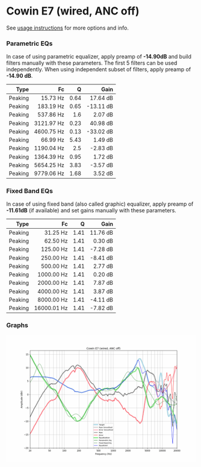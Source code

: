# Cowin E7 (wired, ANC off)
See [usage instructions](https://github.com/jaakkopasanen/AutoEq#usage) for more options and info.

### Parametric EQs
In case of using parametric equalizer, apply preamp of **-14.90dB** and build filters manually
with these parameters. The first 5 filters can be used independently.
When using independent subset of filters, apply preamp of **-14.90 dB**.

| Type    | Fc         |    Q | Gain      |
|--------:|-----------:|-----:|----------:|
| Peaking | 15.73 Hz   | 0.64 | 17.64 dB  |
| Peaking | 183.19 Hz  | 0.65 | -13.11 dB |
| Peaking | 537.86 Hz  | 1.6  | 2.07 dB   |
| Peaking | 3121.97 Hz | 0.23 | 40.98 dB  |
| Peaking | 4600.75 Hz | 0.13 | -33.02 dB |
| Peaking | 66.99 Hz   | 5.43 | 1.49 dB   |
| Peaking | 1190.04 Hz | 2.5  | -2.83 dB  |
| Peaking | 1364.39 Hz | 0.95 | 1.72 dB   |
| Peaking | 5654.25 Hz | 3.83 | -3.57 dB  |
| Peaking | 9779.06 Hz | 1.68 | 3.52 dB   |

### Fixed Band EQs
In case of using fixed band (also called graphic) equalizer, apply preamp of **-11.61dB**
(if available) and set gains manually with these parameters.

| Type    | Fc          |    Q | Gain     |
|--------:|------------:|-----:|---------:|
| Peaking | 31.25 Hz    | 1.41 | 11.76 dB |
| Peaking | 62.50 Hz    | 1.41 | 0.30 dB  |
| Peaking | 125.00 Hz   | 1.41 | -7.28 dB |
| Peaking | 250.00 Hz   | 1.41 | -8.41 dB |
| Peaking | 500.00 Hz   | 1.41 | 2.77 dB  |
| Peaking | 1000.00 Hz  | 1.41 | 0.20 dB  |
| Peaking | 2000.00 Hz  | 1.41 | 7.87 dB  |
| Peaking | 4000.00 Hz  | 1.41 | 3.87 dB  |
| Peaking | 8000.00 Hz  | 1.41 | -4.11 dB |
| Peaking | 16000.01 Hz | 1.41 | -7.82 dB |

### Graphs
![](./Cowin%20E7%20(wired,%20ANC%20off).png)